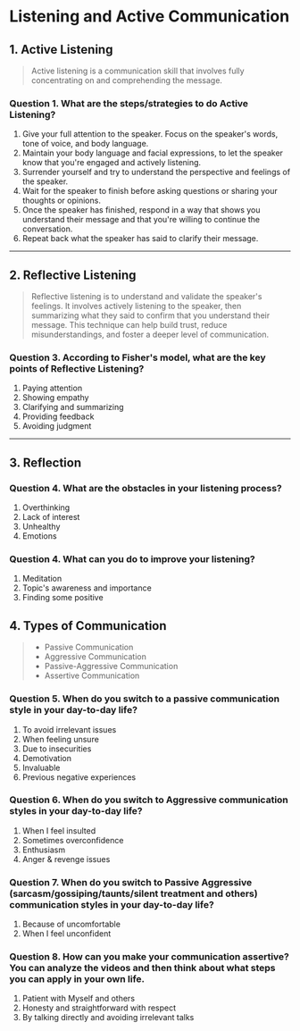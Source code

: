 # Listening and Active Communication

## 1. Active Listening

> Active listening is a communication skill that involves fully concentrating on and comprehending the message.

### Question 1. What are the steps/strategies to do Active Listening?

1. Give your full attention to the speaker. Focus on the speaker's words, tone of voice, and body language.
2. Maintain your body language and facial expressions, to let the speaker know that you're engaged and actively listening.
3. Surrender yourself and try to understand the perspective and feelings of the speaker.
4. Wait for the speaker to finish before asking questions or sharing your thoughts or opinions.
5. Once the speaker has finished, respond in a way that shows you understand their message and that you're willing to continue the conversation.
6. Repeat back what the speaker has said to clarify their message.
***

## 2. Reflective Listening

> Reflective listening is to understand and validate the speaker's feelings. It involves actively listening to the speaker, then summarizing what they said to confirm that you understand their message. This technique can help build trust, reduce misunderstandings, and foster a deeper level of communication.

### Question 3. According to Fisher's model, what are the key points of Reflective Listening?

1. Paying attention
2. Showing empathy
3. Clarifying and summarizing
4. Providing feedback
5. Avoiding judgment
***

## 3. Reflection

### Question 4. What are the obstacles in your listening process?

1. Overthinking
2. Lack of interest
3. Unhealthy
4. Emotions

### Question 4. What can you do to improve your listening?

1. Meditation
2. Topic's awareness and importance
3. Finding some positive 

## 4. Types of Communication

> * Passive Communication
> * Aggressive Communication
> * Passive-Aggressive Communication
> *  Assertive Communication

### Question 5. When do you switch to a passive communication style in your day-to-day life?

1. To avoid irrelevant issues
2. When feeling unsure
3. Due to insecurities
4. Demotivation
5. Invaluable
6. Previous negative experiences

### Question 6. When do you switch to Aggressive communication styles in your day-to-day life?

1. When I feel insulted
2. Sometimes overconfidence
3. Enthusiasm
4. Anger & revenge issues

### Question 7. When do you switch to Passive Aggressive (sarcasm/gossiping/taunts/silent treatment and others) communication styles in your day-to-day life?

1. Because of uncomfortable
2. When I feel unconfident

### Question 8. How can you make your communication assertive? You can analyze the videos and then think about what steps you can apply in your own life.

1. Patient with Myself and others
2. Honesty and straightforward with respect
3. By talking directly and avoiding irrelevant talks